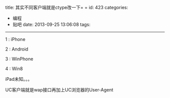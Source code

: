 title: 其实不同客户端就是ctype改一下= =
id: 423
categories:
  - 编程
  - 贴吧
date: 2013-09-25 13:06:08
tags:
---

1 : iPhone

2 : Android

3 : WinPhone

4 : Win8

iPad未知。。。

UC客户端就是wap接口再加上UC浏览器的User-Agent